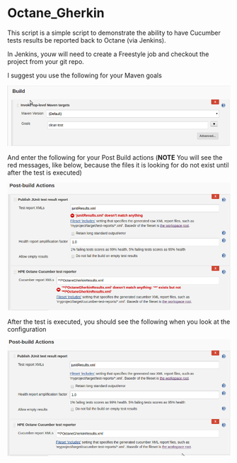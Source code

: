 # Octane_Gherkin
This script is a simple script to demonstrate the ability to have Cucumber tests results be reported back to Octane (via Jenkins).

In Jenkins, youw will need to create a Freestyle job and checkout the project from your git repo.

I suggest you use the following for your Maven goals

![Jenkins Build Section](docImg/jenkinsBuild.png?raw=true)

And enter the following for your Post Build actions (**NOTE** You will see the red messages, like below, because the files it is looking for do not exist until after the test is executed)

![Jenkins Post Build Section](docImg/jenkinsPostBuild1.png?raw=true)

After the test is executed, you should see the following when you look at the configuration


![Jenkins Post Build Section](docImg/jenkinsPostBuild2.png?raw=true)
